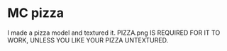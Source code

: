 # MC pizza
I made a pizza model and textured it.
PIZZA.png IS REQUIRED FOR IT TO WORK, UNLESS YOU LIKE YOUR PIZZA UNTEXTURED.
